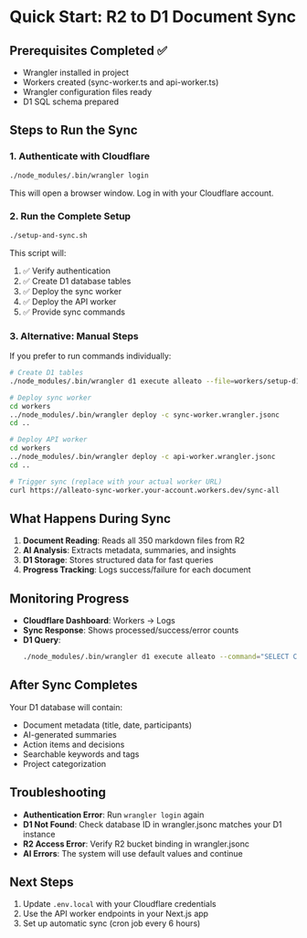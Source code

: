 # Quick Start: R2 to D1 Document Sync

## Prerequisites Completed ✅
- Wrangler installed in project
- Workers created (sync-worker.ts and api-worker.ts)
- Wrangler configuration files ready
- D1 SQL schema prepared

## Steps to Run the Sync

### 1. Authenticate with Cloudflare
```bash
./node_modules/.bin/wrangler login
```
This will open a browser window. Log in with your Cloudflare account.

### 2. Run the Complete Setup
```bash
./setup-and-sync.sh
```

This script will:
1. ✅ Verify authentication
2. ✅ Create D1 database tables
3. ✅ Deploy the sync worker
4. ✅ Deploy the API worker
5. ✅ Provide sync commands

### 3. Alternative: Manual Steps

If you prefer to run commands individually:

```bash
# Create D1 tables
./node_modules/.bin/wrangler d1 execute alleato --file=workers/setup-d1-tables.sql --remote

# Deploy sync worker
cd workers
../node_modules/.bin/wrangler deploy -c sync-worker.wrangler.jsonc
cd ..

# Deploy API worker
cd workers
../node_modules/.bin/wrangler deploy -c api-worker.wrangler.jsonc
cd ..

# Trigger sync (replace with your actual worker URL)
curl https://alleato-sync-worker.your-account.workers.dev/sync-all
```

## What Happens During Sync

1. **Document Reading**: Reads all 350 markdown files from R2
2. **AI Analysis**: Extracts metadata, summaries, and insights
3. **D1 Storage**: Stores structured data for fast queries
4. **Progress Tracking**: Logs success/failure for each document

## Monitoring Progress

- **Cloudflare Dashboard**: Workers → Logs
- **Sync Response**: Shows processed/success/error counts
- **D1 Query**: 
  ```bash
  ./node_modules/.bin/wrangler d1 execute alleato --command="SELECT COUNT(*) FROM meetings" --remote
  ```

## After Sync Completes

Your D1 database will contain:
- Document metadata (title, date, participants)
- AI-generated summaries
- Action items and decisions
- Searchable keywords and tags
- Project categorization

## Troubleshooting

- **Authentication Error**: Run `wrangler login` again
- **D1 Not Found**: Check database ID in wrangler.jsonc matches your D1 instance
- **R2 Access Error**: Verify R2 bucket binding in wrangler.jsonc
- **AI Errors**: The system will use default values and continue

## Next Steps

1. Update `.env.local` with your Cloudflare credentials
2. Use the API worker endpoints in your Next.js app
3. Set up automatic sync (cron job every 6 hours)